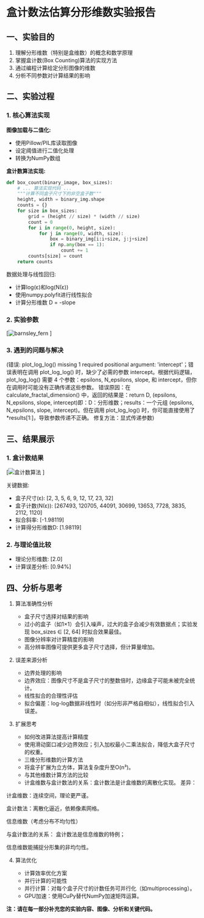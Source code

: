 # 盒计数法估算分形维数实验报告

## 一、实验目的

1. 理解分形维数（特别是盒维数）的概念和数学原理
2. 掌握盒计数(Box Counting)算法的实现方法
3. 通过编程计算给定分形图像的维数
4. 分析不同参数对计算结果的影响

## 二、实验过程

### 1. 核心算法实现

**图像加载与二值化:**
- 使用Pillow/PIL库读取图像
- 设定阈值进行二值化处理
- 转换为NumPy数组

**盒计数算法实现:**
```python
def box_count(binary_image, box_sizes):
    # ... 算法实现代码 ...
    """计算不同盒子尺寸下的非空盒子数"""
    height, width = binary_img.shape
    counts = {}
    for size in box_sizes:
        grid = (height // size) * (width // size)
        count = 0
        for i in range(0, height, size):
            for j in range(0, width, size):
                box = binary_img[i:i+size, j:j+size]
                if np.any(box == 1):
                    count += 1
        counts[size] = count
    return counts
```
数据处理与线性回归:

- 计算log(ε)和log(N(ε))
- 使用numpy.polyfit进行线性拟合
- 计算分形维数 D = -slope
### 2. 实验参数
[![barnsley_fern](https://github.com/user-attachments/assets/ea4154f7-58aa-4e78-85d0-aaab68221614)
]
### 3. 遇到的问题与解决
(错误: plot_log_log() missing 1 required positional argument: 'intercept'；错误表明在调用 plot_log_log() 时，缺少了必需的参数 intercept。根据代码逻辑，plot_log_log() 需要 4 个参数：epsilons, N_epsilons, slope, 和 intercept，但你在调用时可能没有正确传递这些参数。
错误原因：在 calculate_fractal_dimension() 中，返回的结果是：return D, (epsilons, N_epsilons, slope, intercept)即：D：分形维数；results：一个元组 (epsilons, N_epsilons, slope, intercept)。但在调用 plot_log_log() 时，你可能直接使用了 *results[1:]，导致参数传递不正确。
修复方法：显式传递参数)

## 三、结果展示
### 1. 盒计数结果
[![盒计数算法](https://github.com/user-attachments/assets/3328c375-90a6-42a6-9184-d46d4a6aed85)
]

关键数据:

- 盒子尺寸(ε): [2, 3, 5, 6, 9, 12, 17, 23, 32]
- 盒子计数(N(ε)): [267493, 120705, 44091, 30699, 13653, 7728, 3835, 2112, 1120]
- 拟合斜率: [-1.98119]
- 计算得分形维数D: [1.98119]
### 2. 与理论值比较
- 理论分形维数: [2.0]
- 计算误差分析: [0.94%]
## 四、分析与思考
1. 算法准确性分析
   
   - 盒子尺寸选择对结果的影响
   - 过小的盒子（如1×1）会引入噪声，过大的盒子会减少有效数据点；实验发现 box_sizes ∈ [2, 64] 时拟合效果最佳。
   - 图像分辨率对计算精度的影响
   - 高分辨率图像可提供更多盒子尺寸选择，但计算量增加。
     
2. 误差来源分析
   
   - 边界处理的影响
   - 边界效应：图像尺寸不是盒子尺寸的整数倍时，边缘盒子可能未被完全统计。
   - 线性拟合的合理性评估
   - 拟合偏差：log-log数据非线性时（如分形非严格自相似），线性拟合引入误差。
     
3. 扩展思考
   
   - 如何改进算法提高计算精度
   - 使用滑动窗口减少边界效应；引入加权最小二乘法拟合，降低大盒子尺寸的权重。
   - 三维分形维数的计算方法
   - 将盒子扩展为立方体，算法复杂度升至O(n³)。
   - 与其他维数计算方法的比较
   - 计盒维数与盒计数法的关系：盒计数法是计盒维数的离散化实现。
差异：

计盒维数：连续空间，理论更严谨。

盒计数法：离散化逼近，依赖像素网格。

信息维数（考虑分布不均匀性）

与盒计数法的关系：
盒计数法是信息维数的特例；

信息维数能捕捉分形集的非均匀性。

4. 算法优化
   
   - 计算效率优化方案
   - 并行计算的可能性
   - 并行计算：对每个盒子尺寸的计数任务可并行化（如multiprocessing）。
   - GPU加速：使用CuPy替代NumPy加速矩阵运算。

**注：请在每一部分补充您的实验内容、图像、分析和关键代码。**

